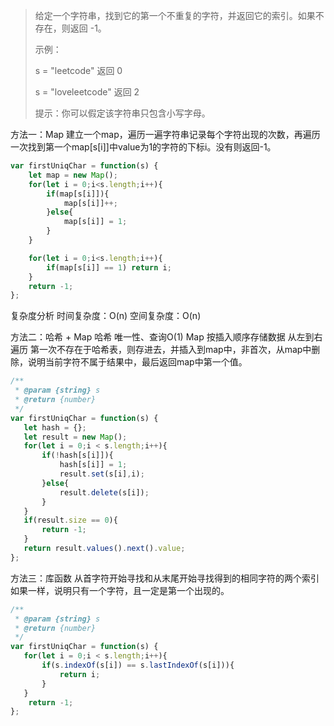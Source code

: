 > 给定一个字符串，找到它的第一个不重复的字符，并返回它的索引。如果不存在，则返回 -1。
> 
> 
> 示例：
> 
> s = "leetcode" 返回 0
> 
> s = "loveleetcode" 返回 2  
> 
> 提示：你可以假定该字符串只包含小写字母。

方法一：Map
建立一个map，遍历一遍字符串记录每个字符出现的次数，再遍历一次找到第一个map[s[i]]中value为1的字符的下标i。没有则返回-1。
```javascript
var firstUniqChar = function(s) {
    let map = new Map();
    for(let i = 0;i<s.length;i++){
        if(map[s[i]]){
            map[s[i]]++;
        }else{
            map[s[i]] = 1;
        }
    }

    for(let i = 0;i<s.length;i++){
        if(map[s[i]] == 1) return i;
    }
    return -1;
};
```
复杂度分析
时间复杂度：O(n)
空间复杂度：O(n)

方法二：哈希 + Map
哈希
唯一性、查询O(1)
Map
按插入顺序存储数据
从左到右遍历
第一次不存在于哈希表，则存进去，并插入到map中，非首次，从map中删除，说明当前字符不属于结果中，最后返回map中第一个值。

```javascript
/**
 * @param {string} s
 * @return {number}
 */
var firstUniqChar = function(s) {
   let hash = {};
   let result = new Map(); 
   for(let i = 0;i < s.length;i++){
       if(!hash[s[i]]){
           hash[s[i]] = 1;
           result.set(s[i],i);
       }else{
           result.delete(s[i]);           
       }
   }
   if(result.size == 0){
       return -1;
   }
   return result.values().next().value;
};
```

方法三：库函数
从首字符开始寻找和从末尾开始寻找得到的相同字符的两个索引如果一样，说明只有一个字符，且一定是第一个出现的。

```javascript
/**
 * @param {string} s
 * @return {number}
 */
var firstUniqChar = function(s) {
   for(let i = 0;i < s.length;i++){
       if(s.indexOf(s[i]) == s.lastIndexOf(s[i])){
           return i;
       }
   }
    return -1;
};
```



